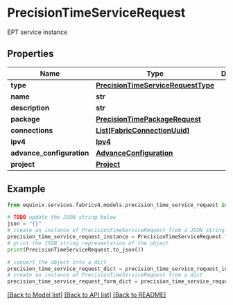 # PrecisionTimeServiceRequest

EPT service instance

## Properties

Name | Type | Description | Notes
------------ | ------------- | ------------- | -------------
**type** | [**PrecisionTimeServiceRequestType**](PrecisionTimeServiceRequestType.md) |  | 
**name** | **str** |  | 
**description** | **str** |  | [optional] 
**package** | [**PrecisionTimePackageRequest**](PrecisionTimePackageRequest.md) |  | 
**connections** | [**List[FabricConnectionUuid]**](FabricConnectionUuid.md) |  | 
**ipv4** | [**Ipv4**](Ipv4.md) |  | 
**advance_configuration** | [**AdvanceConfiguration**](AdvanceConfiguration.md) |  | [optional] 
**project** | [**Project**](Project.md) |  | [optional] 

## Example

```python
from equinix.services.fabricv4.models.precision_time_service_request import PrecisionTimeServiceRequest

# TODO update the JSON string below
json = "{}"
# create an instance of PrecisionTimeServiceRequest from a JSON string
precision_time_service_request_instance = PrecisionTimeServiceRequest.from_json(json)
# print the JSON string representation of the object
print(PrecisionTimeServiceRequest.to_json())

# convert the object into a dict
precision_time_service_request_dict = precision_time_service_request_instance.to_dict()
# create an instance of PrecisionTimeServiceRequest from a dict
precision_time_service_request_form_dict = precision_time_service_request.from_dict(precision_time_service_request_dict)
```
[[Back to Model list]](../README.md#documentation-for-models) [[Back to API list]](../README.md#documentation-for-api-endpoints) [[Back to README]](../README.md)


